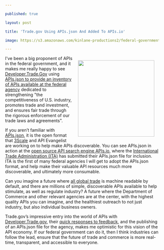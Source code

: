 ---
published: true
layout: post
title: 'Trade.gov Using APIs.json And Added To APIs.io'
image: https://s3.amazonaws.com/kinlane-productions2/federal-government/trade-gov/developer-trade-gov.png
---

<p><a href="https://developer.trade.gov/"><img style="padding: 15px;" src="https://s3.amazonaws.com/kinlane-productions2/federal-government/trade-gov/developer-trade-gov.png" alt="" width="250" align="right" /></a>
<p>I've been a big proponent of APIs in the federal government, and it makes me really happy to see <a href="https://developer.trade.gov/">Developer.Trade.Gov</a> using <a href="https://developer.trade.gov/api.json">APIs.json to provide an inventory of APIs available at the federal agency</a> dedicated to strengthening "the competitiveness of U.S. industry, promotes trade and investment, and ensures fair trade through the rigorous enforcement of our trade laws and agreements".
<p>If you aren&rsquo;t familiar with <a href="http://apisjson.org/">APIs.json</a>, it is the open format that <a href="https://bit.ly/1cHBhd5">3Scale</a> and API Evangelist are working on to help make APIs discoverable. You can see APIs.json in action at the <a href="http://apis.io">open source API search engine APIs.io</a>, where the <a href="https://trade.gov/">International Trade Administration (ITA)</a> has submitted their APIs.json file for inclusion. ITA is the first of many federal agencies I will get to adopt the APIs.json format, and help make their valuable API resources much more discoverable, and ultimately more consumable.
<p>Can you imagine a future where <span style="text-decoration: underline;">all global trade</span> is machine readable by default, and there are millions of simple, discoverable APIs available to help stimulate, as well as regulate industry? A future where the Department of Commerce and other relevant agencies are at the center, with the highest quality APIs you can imagine, and the healthiest outreach to not just industry, but also individual business owners.
<p>Trade.gov&rsquo;s impressive entry into the world of APIs with <a href="https://developer.trade.gov/">Developer.Trade.gov</a>, their <a href="http://apievangelist.com/2014/08/14/the-speed-of-federal-government-when-it-runs-on-github/">quick responses to feedback</a>, and the publishing of an APIs.json file for the agency, makes me optimistic for this vision of the API economy. If our federal government can do it, then I think industries can follow the lead, ensure that the future of trade and commerce is more real-time, transparent, and accessible to everyone.

